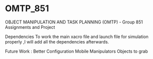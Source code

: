 # OMTP_851
OBJECT MANIPULATION AND TASK PLANNING  (OMTP)  - Group 851 Assignments and Project


Dependencies
To work the  main xacro file and launch file for simulation properly ,I will add all the dependencies afterwards. 

Future Work : 
Better Configuration
Mobile Manipulators 
Objects to grab


